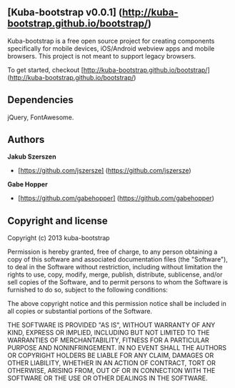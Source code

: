 ## [Kuba-bootstrap v0.0.1] (http://kuba-bootstrap.github.io/bootstrap/)

Kuba-bootstrap is a free open source project for creating components specifically for mobile devices, iOS/Android webview apps and mobile browsers. This project is not meant to support legacy browsers.

To get started, checkout [http://kuba-bootstrap.github.io/bootstrap/] (http://kuba-bootstrap.github.io/bootstrap/)



## Dependencies

jQuery, FontAwesome.



## Authors

**Jakub Szerszen**

+ [https://github.com/jszersze] (https://github.com/jszersze)

**Gabe Hopper**

+ [https://github.com/gabehopper] (https://github.com/gabehopper)



## Copyright and license

Copyright (c) 2013 kuba-bootstrap

Permission is hereby granted, free of charge, to any person obtaining a copy of this software and associated
documentation files (the "Software"), to deal in the Software without restriction, including without limitation the
rights to use, copy, modify, merge, publish, distribute, sublicense, and/or sell copies of the Software, and to permit
persons to whom the Software is furnished to do so, subject to the following conditions:

The above copyright notice and this permission notice shall be included in all copies or substantial portions of the
Software.

THE SOFTWARE IS PROVIDED "AS IS", WITHOUT WARRANTY OF ANY KIND, EXPRESS OR IMPLIED, INCLUDING BUT NOT LIMITED TO THE
WARRANTIES OF MERCHANTABILITY, FITNESS FOR A PARTICULAR PURPOSE AND NONINFRINGEMENT. IN NO EVENT SHALL THE AUTHORS OR
COPYRIGHT HOLDERS BE LIABLE FOR ANY CLAIM, DAMAGES OR OTHER LIABILITY, WHETHER IN AN ACTION OF CONTRACT, TORT OR
OTHERWISE, ARISING FROM, OUT OF OR IN CONNECTION WITH THE SOFTWARE OR THE USE OR OTHER DEALINGS IN THE SOFTWARE.